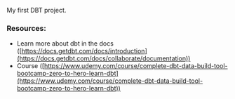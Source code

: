 My first DBT project.


### Resources:
- Learn more about dbt in the docs ([https://docs.getdbt.com/docs/introduction](https://docs.getdbt.com/docs/collaborate/documentation))
- Course ([https://www.udemy.com/course/complete-dbt-data-build-tool-bootcamp-zero-to-hero-learn-dbt](https://www.udemy.com/course/complete-dbt-data-build-tool-bootcamp-zero-to-hero-learn-dbt))
